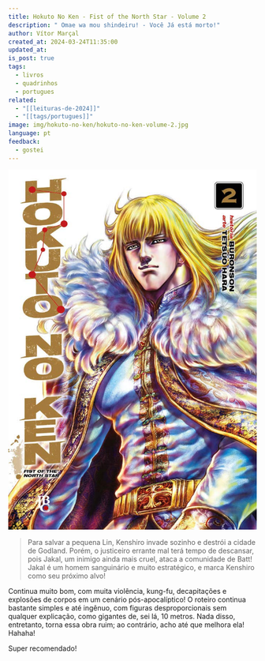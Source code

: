 ```yaml
---
title: Hokuto No Ken - Fist of the North Star - Volume 2
description: " Omae wa mou shindeiru! - Você Já está morto!"
author: Vítor Marçal
created_at: 2024-03-24T11:35:00
updated_at: 
is_post: true
tags:
  - livros
  - quadrinhos
  - portugues
related:
  - "[[leituras-de-2024]]"
  - "[[tags/portugues]]"
image: img/hokuto-no-ken/hokuto-no-ken-volume-2.jpg
language: pt
feedback:
  - gostei
---
```


![hokuto-no-ken-volume-2](img/hokuto-no-ken/hokuto-no-ken-volume-2.jpg)

> Para salvar a pequena Lin, Kenshiro invade sozinho e destrói a cidade de Godland. Porém, o justiceiro errante mal terá tempo de descansar, pois Jakal, um inimigo ainda mais cruel, ataca a comunidade de Batt! Jakal é um homem sanguinário e muito estratégico, e marca Kenshiro como seu próximo alvo!

Continua muito bom, com muita violência, kung-fu, decapitações e explosões de corpos em um cenário pós-apocalíptico! O roteiro continua bastante simples e até ingênuo, com figuras desproporcionais sem qualquer explicação, como gigantes de, sei lá, 10 metros. Nada disso, entretanto, torna essa obra ruim; ao contrário, acho até que melhora ela! Hahaha!

Super recomendado!